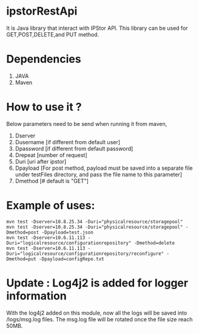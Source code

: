 # ipstorRestApi

It is Java library that interact with IPStor API. This library can be used for GET,POST,DELETE,and PUT method. 

# Dependencies
1. JAVA
2. Maven

# How to use it ? 
Below parameters need to be send when running it from maven,
1. Dserver
2. Dusername [if different from default user]
3. Dpassword [if different from default password]
4. Drepeat [number of request]
5. Duri [uri after ipstor\]
6. Dpayload [For post method, payload must be saved into a separate file under testFiles directory, and pass the file name to this parameter]
7. Dmethod [# default is "GET"]

# Example of uses:
```maven
mvn test -Dserver=10.8.25.34 -Duri="physicalresource/storagepool"
mvn test -Dserver=10.8.25.34 -Duri="physicalresource/storagepool" -Dmethod=post -Dpayload=test.json
mvn test -Dserver=10.6.11.113 -Duri="logicalresource/configurationrepository" -Dmethod=delete
mvn test -Dserver=10.6.11.113 -Duri="logicalresource/configurationrepository/reconfigure" -Dmethod=put -Dpayload=configRepo.txt
```

# Update : Log4j2 is added for logger information
  With the log4j2 added on this module, now all the logs will be saved into /logs/msg.log files. The msg.log file will be rotated once the file size reach 50MB.  
  
